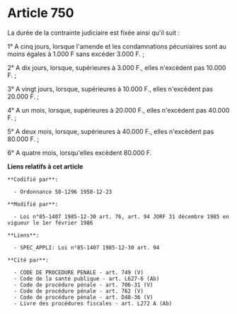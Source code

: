 # Article 750

La durée de la contrainte judiciaire est fixée ainsi qu'il suit :

1° A cinq jours, lorsque l'amende et les condamnations pécuniaires sont au moins égales à 1.000 F sans excéder 3.000 F. ;

2° A dix jours, lorsque, supérieures à 3.000 F., elles n'excèdent pas 10.000 F. ;

3° A vingt jours, lorsque, supérieures à 10.000 F., elles n'excèdent pas 20.000 F. ;

4° A un mois, lorsque, supérieures à 20.000 F., elles n'excèdent pas 40.000 F. ;

5° A deux mois, lorsque, supérieures à 40.000 F., elles n'excèdent pas 80.000 F. ;

6° A quatre mois, lorsqu'elles excèdent 80.000 F.

**Liens relatifs à cet article**

	**Codifié par**:

	  - Ordonnance 58-1296 1958-12-23

	**Modifié par**:

	  - Loi n°85-1407 1985-12-30 art. 76, art. 94 JORF 31 décembre 1985 en vigueur le 1er février 1986

	**Liens**:

	  - SPEC_APPLI: Loi n°85-1407 1985-12-30 art. 94

	**Cité par**:

	  - CODE DE PROCEDURE PENALE - art. 749 (V)
	  - Code de la santé publique - art. L627-6 (Ab)
	  - Code de procédure pénale - art. 706-31 (V)
	  - Code de procédure pénale - art. 762 (V)
	  - Code de procédure pénale - art. D48-36 (V)
	  - Livre des procédures fiscales - art. L272 A (Ab)
